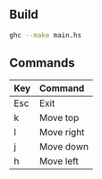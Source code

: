 ## Build

```bash
ghc --make main.hs
```

## Commands

| Key | Command    |
|:----|:-----------|
| Esc | Exit       |
| k   | Move top   |
| l   | Move right |
| j   | Move down  |
| h   | Move left  |
